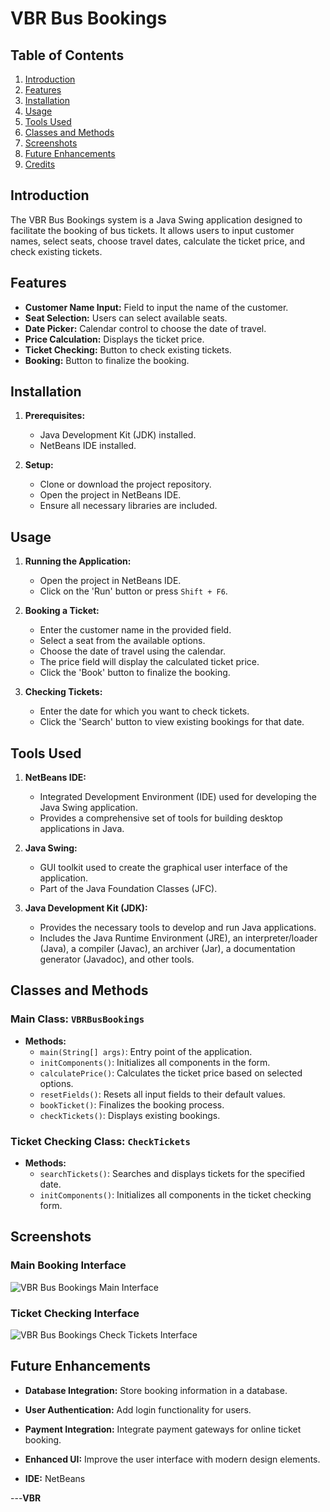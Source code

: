 

# VBR Bus Bookings

## Table of Contents
1. [Introduction](#introduction)
2. [Features](#features)
3. [Installation](#installation)
4. [Usage](#usage)
5. [Tools Used](#tools-used)
6. [Classes and Methods](#classes-and-methods)
7. [Screenshots](#screenshots)
8. [Future Enhancements](#future-enhancements)
9. [Credits](#credits)

## Introduction
The VBR Bus Bookings system is a Java Swing application designed to facilitate the booking of bus tickets. It allows users to input customer names, select seats, choose travel dates, calculate the ticket price, and check existing tickets.

## Features
- **Customer Name Input:** Field to input the name of the customer.
- **Seat Selection:** Users can select available seats.
- **Date Picker:** Calendar control to choose the date of travel.
- **Price Calculation:** Displays the ticket price.
- **Ticket Checking:** Button to check existing tickets.
- **Booking:** Button to finalize the booking.

## Installation
1. **Prerequisites:**
   - Java Development Kit (JDK) installed.
   - NetBeans IDE installed.

2. **Setup:**
   - Clone or download the project repository.
   - Open the project in NetBeans IDE.
   - Ensure all necessary libraries are included.

## Usage
1. **Running the Application:**
   - Open the project in NetBeans IDE.
   - Click on the 'Run' button or press `Shift + F6`.

2. **Booking a Ticket:**
   - Enter the customer name in the provided field.
   - Select a seat from the available options.
   - Choose the date of travel using the calendar.
   - The price field will display the calculated ticket price.
   - Click the 'Book' button to finalize the booking.

3. **Checking Tickets:**
   - Enter the date for which you want to check tickets.
   - Click the 'Search' button to view existing bookings for that date.

## Tools Used
1. **NetBeans IDE:**
   - Integrated Development Environment (IDE) used for developing the Java Swing application.
   - Provides a comprehensive set of tools for building desktop applications in Java.

2. **Java Swing:**
   - GUI toolkit used to create the graphical user interface of the application.
   - Part of the Java Foundation Classes (JFC).

3. **Java Development Kit (JDK):**
   - Provides the necessary tools to develop and run Java applications.
   - Includes the Java Runtime Environment (JRE), an interpreter/loader (Java), a compiler (Javac), an archiver (Jar), a documentation generator (Javadoc), and other tools.

## Classes and Methods
### Main Class: `VBRBusBookings`
- **Methods:**
  - `main(String[] args)`: Entry point of the application.
  - `initComponents()`: Initializes all components in the form.
  - `calculatePrice()`: Calculates the ticket price based on selected options.
  - `resetFields()`: Resets all input fields to their default values.
  - `bookTicket()`: Finalizes the booking process.
  - `checkTickets()`: Displays existing bookings.

### Ticket Checking Class: `CheckTickets`
- **Methods:**
  - `searchTickets()`: Searches and displays tickets for the specified date.
  - `initComponents()`: Initializes all components in the ticket checking form.

## Screenshots
### Main Booking Interface
![VBR Bus Bookings Main Interface](path/to/main_booking_image.png)

### Ticket Checking Interface
![VBR Bus Bookings Check Tickets Interface](path/to/check_tickets_image.png)

## Future Enhancements
- **Database Integration:** Store booking information in a database.
- **User Authentication:** Add login functionality for users.
- **Payment Integration:** Integrate payment gateways for online ticket booking.
- **Enhanced UI:** Improve the user interface with modern design elements.

- **IDE:** NetBeans

---**VBR**
